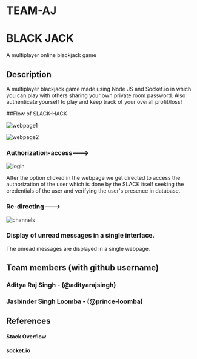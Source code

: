 # TEAM-AJ
# BLACK JACK


A multiplayer online blackjack game


## Description
  A multiplayer blackjack game made using Node JS and Socket.io in which you can play with others sharing your own private room password. 
Also authenticate yourself to play and keep track of your overall profit/loss!

##Flow of SLACK-HACK





   
   ![webpage1](https://user-images.githubusercontent.com/43814535/58382865-16eb3200-7fed-11e9-9e2f-d9d93d6a00ed.png)
   
   
   
   ![webpage2](https://user-images.githubusercontent.com/43814535/58382870-2b2f2f00-7fed-11e9-9de7-f32e571312ab.png)





### Authorization-access--->  

   ![login](https://user-images.githubusercontent.com/43814535/58382806-7b59c180-7fec-11e9-83fb-ca927b9a25b3.png)
   
   After the option clicked in the webpage we get directed to access the authorization of the user which is done by the SLACK itself seeking the credentials of the user and verifying the user's presence in database.



### Re-directing--->


![channels](https://user-images.githubusercontent.com/43814535/58382873-4306b300-7fed-11e9-802f-cc076b0d3457.png)




### Display of unread messages in a single interface.
   The unread messages are displayed in a single webpage.
   
   
   
  
  
  
## Team members (with github username)

 ### Aditya Raj Singh - (@adityarajsingh)
 ### Jasbinder Singh Loomba - (@prince-loomba)

 
 
 ## References
 
#### Stack Overflow
#### socket.io

